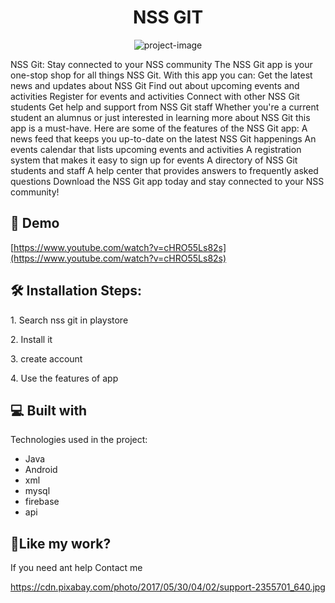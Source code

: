 <h1 align="center" id="title">NSS GIT</h1>

<p align="center"><img src="https://firebasestorage.googleapis.com/v0/b/paltu-5838f.appspot.com/o/CompressJPEG.online_512x512_image.png?alt=media&amp;token=6409adda-eade-42f8-84a8-3083edb8e224" alt="project-image"></p>

<p id="description">NSS Git: Stay connected to your NSS community The NSS Git app is your one-stop shop for all things NSS Git. With this app you can: Get the latest news and updates about NSS Git Find out about upcoming events and activities Register for events and activities Connect with other NSS Git students Get help and support from NSS Git staff Whether you're a current student an alumnus or just interested in learning more about NSS Git this app is a must-have. Here are some of the features of the NSS Git app: A news feed that keeps you up-to-date on the latest NSS Git happenings An events calendar that lists upcoming events and activities A registration system that makes it easy to sign up for events A directory of NSS Git students and staff A help center that provides answers to frequently asked questions Download the NSS Git app today and stay connected to your NSS community!</p>

<h2>🚀 Demo</h2>

[https://www.youtube.com/watch?v=cHRO55Ls82s](https://www.youtube.com/watch?v=cHRO55Ls82s)

<h2>🛠️ Installation Steps:</h2>

<p>1. Search nss git in playstore</p>

<p>2. Install it</p>

<p>3. create account</p>

<p>4. Use the features of app</p>

  
  
<h2>💻 Built with</h2>

Technologies used in the project:

*   Java
*   Android
*   xml
*   mysql
*   firebase
*   api

<h2>💖Like my work?</h2>

If you need ant help Contact me<p>https://cdn.pixabay.com/photo/2017/05/30/04/02/support-2355701_640.jpg</p>
